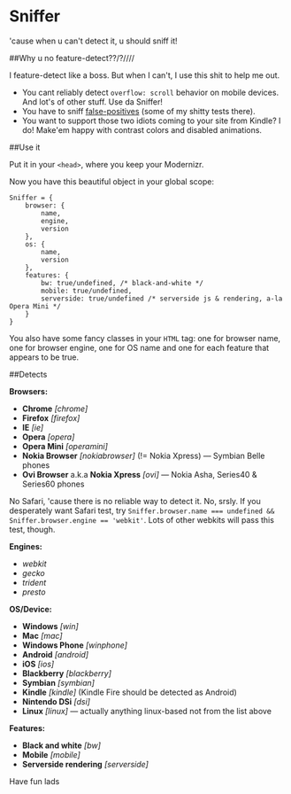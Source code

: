 Sniffer
=======

'cause when u can't detect it, u should sniff it!

##Why u no feature-detect??/?////

I feature-detect like a boss. But when I can't, I use this shit to help me out.

- You cant reliably detect `overflow: scroll` behavior on mobile devices. And lot's of other stuff. Use da Sniffer!
- You have to sniff [false-positives](https://docs.google.com/spreadsheet/ccc?key=0AjA1cIs8C8MGdFdyQ0lMQnhMbHJEeVZpMW9XejhzU2c&usp=sharing) (some of my shitty tests there).
- You want to support those two idiots coming to your site from Kindle? I do! Make'em happy with contrast colors and disabled animations.

##Use it

Put it in your `<head>`, where you keep your Modernizr.

Now you have this beautiful object in your global scope:

	Sniffer = {
		browser: {
			name,
			engine,
			version
		},
		os: {
			name,
			version
		},
		features: {
			bw: true/undefined, /* black-and-white */
			mobile: true/undefined,
			serverside: true/undefined /* serverside js & rendering, a-la Opera Mini */
		}
	}
	
You also have some fancy classes in your `HTML` tag: one for browser name, one for browser engine, one for OS name and one for each feature that appears to be true.

##Detects

**Browsers:**

- **Chrome** *[chrome]*
- **Firefox** *[firefox]*
- **IE** *[ie]*
- **Opera** *[opera]*
- **Opera Mini** *[operamini]*
- **Nokia Browser** *\[nokiabrowser\]* (!= Nokia Xpress) — Symbian Belle phones
- **Ovi Browser** a.k.a **Nokia Xpress** *[ovi]* — Nokia Asha, Series40 & Series60 phones

No Safari, 'cause there is no reliable way to detect it. No, srsly. If you desperately want Safari test, try `Sniffer.browser.name === undefined && Sniffer.browser.engine == 'webkit'`. Lots of other webkits will pass this test, though.

**Engines:**

- *webkit*
- *gecko*
- *trident*
- *presto*

**OS/Device:**

- **Windows** *[win]*
- **Mac** *[mac]*
- **Windows Phone** *[winphone]*
- **Android** *[android]*
- **iOS** *[ios]*
- **Blackberry** *[blackberry]*
- **Symbian** *[symbian]*
- **Kindle** *\[kindle\]* (Kindle Fire should be detected as Android)
- **Nintendo DSi** *[dsi]*
- **Linux** *[linux]* — actually anything linux-based not from the list above

**Features:**

- **Black and white** *[bw]*
- **Mobile** *[mobile]*
- **Serverside rendering** *[serverside]*


Have fun lads
